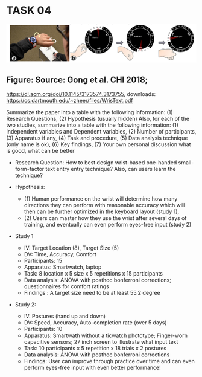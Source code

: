 # TASK 04 
<img src = "../images/workshop4.png" width=800>

## Figure: Source: Gong et al. CHI 2018;
https://dl.acm.org/doi/10.1145/3173574.3173755, downloads:
https://cs.dartmouth.edu/~zheer/files/WrisText.pdf

Summarize the paper into a table with the following information: 
(1) Research Questions, 
(2) Hypothesis (usually hidden) Also, for each of the two studies, summarize into a table with the following information:
(1) Independent variables and Dependent variables, 
(2) Number of participants, 
(3) Apparatus if any, 
(4) Task and procedure, 
(5) Data analysis technique (only name is ok),
(6) Key findings,
(7) Your own personal discussion what is good, what can be better

- Research Question: How to best design wrist-based one-handed small-form-factor 
text entry entry technique? Also, can users learn
the technique?
- Hypothesis: 
    - (1) Human performance on the wrist will determine how many directions 
    they can perform with reasonable accuracy which will then can be further 
    optimized in the keyboard layout (study 1), 
    - (2) Users can master how they use the wrist after several days of training,
    and eventually can even perform eyes-free input (study 2)

- Study 1
    - IV: Target Location (8), Target Size (5)
    - DV: Time, Accuracy, Comfort
    - Participants: 15
    - Apparatus: Smartwatch, laptop
    - Task: 8 location x 5 size x 5 repetitions x 15 participants
    - Data analysis: ANOVA with posthoc bonferroni corrections; questionnaires for comfort ratings
    - Findings : A target size need to be at least 55.2 degree

- Study 2:
    - IV: Postures (hand up and down)
    - DV: Speed, Accuracy, Auto-completion rate (over 5 days)
    - Participants: 10
    - Apparatus: Smartwath without a ticwatch phototype; Finger-worn capacitive sensors; 
    27 inch screen to illustrate what input text
    - Task: 10 participants x 5 repetition x 18 trials x 2 postures
    - Data analysis: ANOVA with posthoc bonferroni corrections
    - Findings: User can improve through practice over time and can even 
    perform eyes-free input with even better performance!